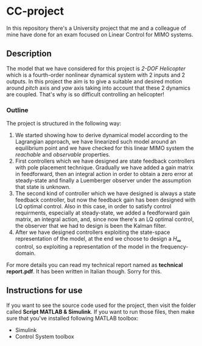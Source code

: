# CC-project
In this repository there's a University project that me and a colleague of mine have done for an exam focused on Linear Control for MIMO systems.

## Description
The model that we have considered for this project is *2-DOF Helicopter* which is a fourth-order nonlinear dynamical system with 2 inputs and 2 outputs. In this project the aim is to give a suitable and desired motion around *pitch* axis and *yaw* axis taking into account that these 2 dynamics are coupled. That's why is so difficult controlling an helicopter!


### Outline
The project is structured in the following way:
1. We started showing how to derive dynamical model according to the Lagrangian approach, we have linearized such model around an equilibrium point and we have checked for this linear MIMO system the *reachable* and *observable* properties.
2. First controllers which we have designed are state feedback controllers with pole placement technique. Gradually we have added a gain matrix in feedforward, then an integral action in order to obtain a zero error at steady-state and finally a Luemberger observer under the assumption that state is unknown.
3. The second kind of controller which we have designed is always a state feedback controller, but now the feedback gain has been designed with LQ optimal control. Also in this case, in order to satisfy control requirments, especially at steady-state, we added a feedforward gain matrix, an integral action, and, since now there's an LQ optimal control, the observer that we had to design is been the Kalman filter.
4. After we have designed controllers exploiting the state-space representation of the model, at the end we choose to design a $H_{\infty}$ control, so exploiting a representation of the model in the frequency-domain.

For more details you can read my technical report named as **technical report.pdf**. It has been written in Italian though. Sorry for this.

## Instructions for use
If you want to see the source code used for the project, then visit the folder called **Script MATLAB & Simulink**. If you want to run those files, then make sure that you've installed following MATLAB toolbox:
- Simulink
- Control System toolbox